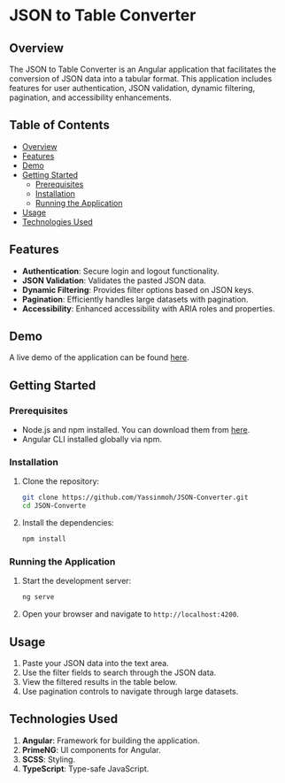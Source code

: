 # JSON to Table Converter

## Overview

The JSON to Table Converter is an Angular application that facilitates the conversion of JSON data into a tabular format. This application includes features for user authentication, JSON validation, dynamic filtering, pagination, and accessibility enhancements.

## Table of Contents

- [Overview](#overview)
- [Features](#features)
- [Demo](#demo)
- [Getting Started](#getting-started)
  - [Prerequisites](#prerequisites)
  - [Installation](#installation)
  - [Running the Application](#running-the-application)
- [Usage](#usage)
- [Technologies Used](#technologies-used)


## Features

- **Authentication**: Secure login and logout functionality.
- **JSON Validation**: Validates the pasted JSON data.
- **Dynamic Filtering**: Provides filter options based on JSON keys.
- **Pagination**: Efficiently handles large datasets with pagination.
- **Accessibility**: Enhanced accessibility with ARIA roles and properties.

## Demo

A live demo of the application can be found [here](https://json-convrter.netlify.app/).

## Getting Started

### Prerequisites

- Node.js and npm installed. You can download them from [here](https://nodejs.org/).
- Angular CLI installed globally via npm.

### Installation

1. Clone the repository:

    ```bash
    git clone https://github.com/Yassinmoh/JSON-Converter.git
    cd JSON-Converte
    ```

2. Install the dependencies:

    ```bash
    npm install
    ```

### Running the Application

1. Start the development server:

    ```bash
    ng serve
    ```

2. Open your browser and navigate to `http://localhost:4200`.

## Usage

1. Paste your JSON data into the text area.
2. Use the filter fields to search through the JSON data.
3. View the filtered results in the table below.
4. Use pagination controls to navigate through large datasets.

## Technologies Used
1. **Angular**: Framework for building the application.
2. **PrimeNG**: UI components for Angular.
3. **SCSS**: Styling.
4. **TypeScript**: Type-safe JavaScript.

